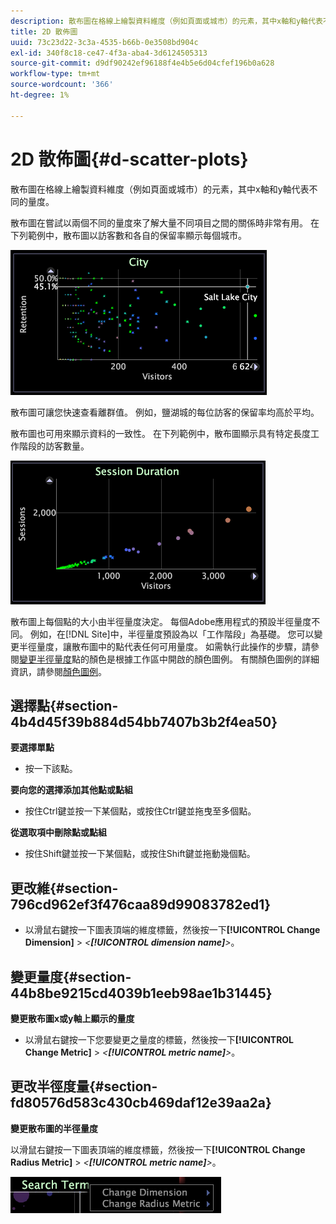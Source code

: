 ```yaml
---
description: 散布圖在格線上繪製資料維度（例如頁面或城市）的元素，其中x軸和y軸代表不同的量度。
title: 2D 散佈圖
uuid: 73c23d22-3c3a-4535-b66b-0e3508bd904c
exl-id: 340f8c18-ce47-4f3a-aba4-3d6124505313
source-git-commit: d9df90242ef96188f4e4b5e6d04cfef196b0a628
workflow-type: tm+mt
source-wordcount: '366'
ht-degree: 1%

---
```


# 2D 散佈圖{#d-scatter-plots}

散布圖在格線上繪製資料維度（例如頁面或城市）的元素，其中x軸和y軸代表不同的量度。

散布圖在嘗試以兩個不同的量度來了解大量不同項目之間的關係時非常有用。 在下列範例中，散布圖以訪客數和各自的保留率顯示每個城市。

![](assets/vis_ScatterPlot_City.png)

散布圖可讓您快速查看離群值。 例如，鹽湖城的每位訪客的保留率均高於平均。

散布圖也可用來顯示資料的一致性。 在下列範例中，散布圖顯示具有特定長度工作階段的訪客數量。

![](assets/vis_ScatterPlot_SessionDuration.png)

散布圖上每個點的大小由半徑量度決定。 每個Adobe應用程式的預設半徑量度不同。 例如，在[!DNL Site]中，半徑量度預設為以「工作階段」為基礎。 您可以變更半徑量度，讓散布圖中的點代表任何可用量度。 如需執行此操作的步驟，請參閱[變更半徑量度](../../../home/c-get-started/c-analysis-vis/c-scat-plots.md#section-fd80576d583c430cb469daf12e39aa2a)點的顏色是根據工作區中開啟的顏色圖例。 有關顏色圖例的詳細資訊，請參閱[顏色圖例](../../../home/c-get-started/c-analysis-vis/c-legends/c-color-leg.md#concept-f84d51dc0d6547f981d0642fc2d01358)。

## 選擇點{#section-4b4d45f39b884d54bb7407b3b2f4ea50}

**要選擇單點**

* 按一下該點。

**要向您的選擇添加其他點或點組**

* 按住Ctrl鍵並按一下某個點，或按住Ctrl鍵並拖曳至多個點。

**從選取項中刪除點或點組**

* 按住Shift鍵並按一下某個點，或按住Shift鍵並拖動幾個點。

## 更改維{#section-796cd962ef3f476caa89d99083782ed1}

* 以滑鼠右鍵按一下圖表頂端的維度標籤，然後按一下&#x200B;**[!UICONTROL Change Dimension]** > *&lt;**[!UICONTROL dimension name]**>*。

## 變更量度{#section-44b8be9215cd4039b1eeb98ae1b31445}

**變更散布圖x或y軸上顯示的量度**

* 以滑鼠右鍵按一下您要變更之量度的標籤，然後按一下&#x200B;**[!UICONTROL Change Metric]** > *&lt;**[!UICONTROL metric name]**>*。

## 更改半徑度量{#section-fd80576d583c430cb469daf12e39aa2a}

**變更散布圖的半徑量度**

以滑鼠右鍵按一下圖表頂端的維度標籤，然後按一下&#x200B;**[!UICONTROL Change Radius Metric]** > *&lt;**[!UICONTROL metric name]**>*。

![](assets/mnu_ScatterPlot_Change.png)

